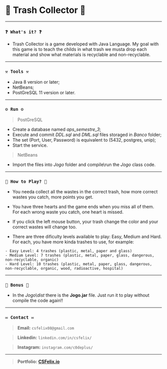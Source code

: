 # 🌟 Trash Collector 🌟

----
### `❓ What's it? ❓`

* Trash Collector is a game developed with Java Language. My goal with this game is to teach the childs in what trash we musta drop each material and show what materials is recyclable and non-recyclable.

----
### `⚒️ Tools ⚒️`

* Java 8 version or later;
* NetBeans;
* PostGreSQL 11 version or later.

----
### `⚙️ Run ⚙️`

> PostGreSQL

* Create a database named *aps_semestre_3*;
* Execute and commit *DDL.sql* and *DML.sql* files storaged in *Banco* folder;
* The set (Port, User, Password) is equivalent to (5432, postgres, unip);
* Start the service.

> NetBeans

* Import the files into *Jogo* folder and compile\run the *Jogo* class code.

----
### `📝 How to Play? 📝`

* You needa collect all the wastes in the correct trash, how more correct wastes you catch, more points you get.

* You have three hearts and the game ends when you miss all of them. For each wrong waste you catch, one heart is missed.

* If you click the left mouse button, your trash change the color and your correct wastes will change too.

* There are three dificulty levels available to play: Easy, Medium and Hard. For each, you have more kinda trashes to use, for example:

```
- Easy Level: 4 trashes (plastic, metal, paper and glass)
- Medium Level: 7 trashes (plastic, metal, paper, glass, dangerous, non-recyclable, organic)
- Hard Level: 10 trashes (plastic, metal, paper, glass, dangerous, non-recyclable, organic, wood, radioactive, hospital)
```

----
### `🎁 Bonus 🎁`

* In the *Jogo\dist* there is the **Jogo.jar** file. Just run it to play without compile the code again!!

----
### `✉️ Contact ✉️`

> **Email:** `csfelix08@gmail.com`

> **Linkedin:** `linkedin.com/in/csfelix/`

> **Instagram:** `instagram.com/c0deplus/`

----

> **Portfolio:** **[CSFelix.io](https://csfelix.github.io/)**
